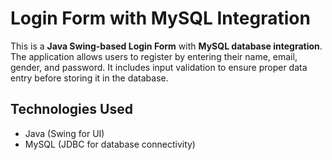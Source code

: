 # Login Form with MySQL Integration

This is a **Java Swing-based Login Form** with **MySQL database integration**. The application allows users to register by entering their name, email, gender, and password. It includes input validation to ensure proper data entry before storing it in the database.

##  Technologies Used

- Java (Swing for UI)
- MySQL (JDBC for database connectivity)

